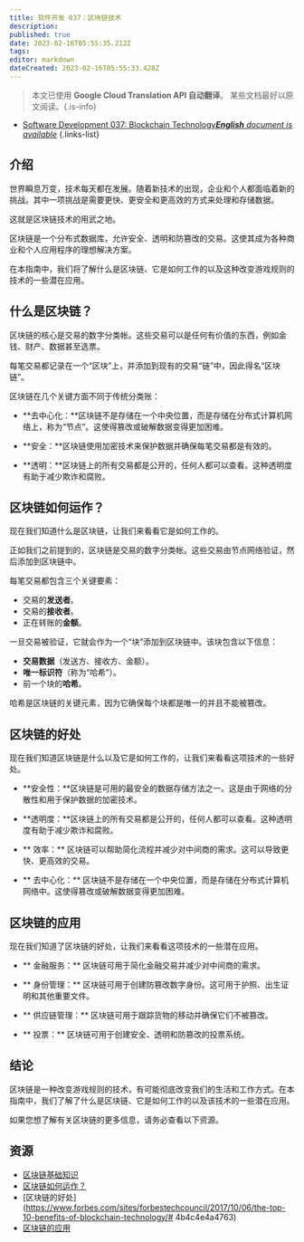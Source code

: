 ```yaml
---
title: 软件开发 037：区块链技术
description: 
published: true
date: 2023-02-16T05:55:35.212Z
tags: 
editor: markdown
dateCreated: 2023-02-16T05:55:33.428Z
---
```


> 本文已使用 **Google Cloud Translation API 自动翻译**。
某些文档最好以原文阅读。{.is-info}



- [Software Development 037: Blockchain Technology***English** document is available*](/en/Knowledge-base/Software-Development/Learning/software-development-037-blockchain-technology)
{.links-list}


## 介绍

世界瞬息万变，技术每天都在发展。随着新技术的出现，企业和个人都面临着新的挑战。其中一项挑战是需要更快、更安全和更高效的方式来处理和存储数据。

这就是区块链技术的用武之地。

区块链是一个分布式数据库，允许安全、透明和防篡改的交易。这使其成为各种商业和个人应用程序的理想解决方案。

在本指南中，我们将了解什么是区块链、它是如何工作的以及这种改变游戏规则的技术的一些潜在应用。

## 什么是区块链？

区块链的核心是交易的数字分类帐。这些交易可以是任何有价值的东西，例如金钱、财产、数据甚至选票。

每笔交易都记录在一个“区块”上，并添加到现有的交易“链”中，因此得名“区块链”。

区块链在几个关键方面不同于传统分类账：

- **去中心化：**区块链不是存储在一个中央位置，而是存储在分布式计算机网络上，称为“节点”。这使得篡改或破解数据变得更加困难。

- **安全：**区块链使用加密技术来保护数据并确保每笔交易都是有效的。

- **透明：**区块链上的所有交易都是公开的，任何人都可以查看。这种透明度有助于减少欺诈和腐败。

## 区块链如何运作？

现在我们知道什么是区块链，让我们来看看它是如何工作的。

正如我们之前提到的，区块链是交易的数字分类帐。这些交易由节点网络验证，然后添加到区块链中。

每笔交易都包含三个关键要素：

- 交易的**发送者**。
- 交易的**接收者**。
- 正在转账的**金额**。

一旦交易被验证，它就会作为一个“块”添加到区块链中。该块包含以下信息：

- **交易数据**（发送方、接收方、金额）。
- **唯一标识符**（称为“哈希”）。
- 前一个块的**哈希**。

哈希是区块链的关键元素，因为它确保每个块都是唯一的并且不能被篡改。

## 区块链的好处

现在我们知道区块链是什么以及它是如何工作的，让我们来看看这项技术的一些好处。

- **安全性：**区块链是可用的最安全的数据存储方法之一。这是由于网络的分散性和用于保护数据的加密技术。

- **透明度：**区块链上的所有交易都是公开的，任何人都可以查看。这种透明度有助于减少欺诈和腐败。

- ** 效率：** 区块链可以帮助简化流程并减少对中间商的需求。这可以导致更快、更高效的交易。

- ** 去中心化：** 区块链不是存储在一个中央位置，而是存储在分布式计算机网络中。这使得篡改或破解数据变得更加困难。

## 区块链的应用

现在我们知道了区块链的好处，让我们来看看这项技术的一些潜在应用。

- ** 金融服务：** 区块链可用于简化金融交易并减少对中间商的需求。

- ** 身份管理：** 区块链可用于创建防篡改数字身份。这可用于护照、出生证明和其他重要文件。

- ** 供应链管理：** 区块链可用于跟踪货物的移动并确保它们不被篡改。

- ** 投票：** 区块链可用于创建安全、透明和防篡改的投票系统。

## 结论

区块链是一种改变游戏规则的技术，有可能彻底改变我们的生活和工作方式。在本指南中，我们了解了什么是区块链、它是如何工作的以及该技术的一些潜在应用。

如果您想了解有关区块链的更多信息，请务必查看以下资源。

## 资源

- [区块链基础知识](https://blockgeeks.com/guides/what-is-blockchain-technology/)
- [区块链如何运作？](https://cointelegraph.com/explained/how-does-blockchain-work-infographic)
- [区块链的好处](https://www.forbes.com/sites/forbestechcouncil/2017/10/06/the-top-10-benefits-of-blockchain-technology/# 4b4c4e4a4763)
- [区块链的应用](https://www.cbinsights.com/research/blockchain-applications-startups-corporate/)